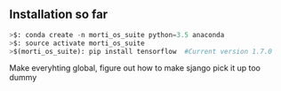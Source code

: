 ## Installation so far
```Python
>$: conda create -n morti_os_suite python=3.5 anaconda
>$: source activate morti_os_suite
>$(morti_os_suite): pip install tensorflow  #Current version 1.7.0
```

Make everyhting global, figure out how to make sjango pick it up too dummy